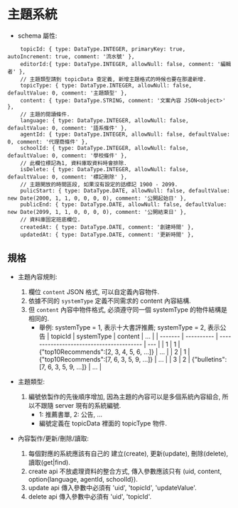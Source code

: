 # 主題系統

- schema 屬性:

```JS
    topicId: { type: DataType.INTEGER, primaryKey: true, autoIncrement: true, comment: '流水號' },
    editorId:{ type: DataType.INTEGER, allowNull: false, comment: '編輯者' },
    // 主題類型請到 topicData 查定義, 新增主題格式的時候也要在那邊新增.
    topicType: { type: DataType.INTEGER, allowNull: false, defaultValue: 0, comment: '主題類型' },
    content: { type: DataType.STRING, comment: '文案內容 JSON<object>' },
    // 主題的閱讀條件.
    language: { type: DataType.INTEGER, allowNull: false, defaultValue: 0, comment: '語系條件' },
    agentId: { type: DataType.INTEGER, allowNull: false, defaultValue: 0, comment: '代理商條件' },
    schoolId: { type: DataType.INTEGER, allowNull: false, defaultValue: 0, comment: '學校條件' },
    // 此欄位標記為1, 資料庫取資料時會排除.
    isDelete: { type: DataType.INTEGER, allowNull: false, defaultValue: 0, comment: '標記刪除' },
    // 主題開放的時間區段, 如果沒有設定的話標記 1900 - 2099.
    pulicStart: { type: DataType.DATE, allowNull: false, defaultValue: new Date(2000, 1, 1, 0, 0, 0, 0), comment: '公開起始日' },
    publicEnd: { type: DataType.DATE, allowNull: false, defaultValue: new Date(2099, 1, 1, 0, 0, 0, 0), comment: '公開結束日' },
    // 資料庫固定班底欄位.
    createdAt: { type: DataType.DATE, comment: '創建時間' },
    updatedAt: { type: DataType.DATE, comment: '更新時間' },
```

## 規格

- 主題內容規則:

  1. 欄位 `content` JSON 格式, 可以自定義內容物件.
  1. 依據不同的 `systemType` 定義不同需求的 content 內容結構.
  1. 但 `content` 內容中物件格式, 必須遵守同一個 systemType 的物件結構是相同的.
     - 舉例: systemType = 1, 表示十大書評推薦; systemType = 2, 表示公告
       | topicId | systemType | content | ... |
       | ------- | ---------- | ---------------------------------------- | --- |
       | 1 | 1 | {"top10Recommends":[2, 3, 4, 5, 6, ...]} | ... |
       | 2 | 1 | {"top10Recommends":[7, 6, 3, 5, 9, ...]} | ... |
       | 3 | 2 | {"bulletins":[7, 6, 3, 5, 9, ...]} | ... |

- 主題類型:

  1. 編號依製作的先後順序增加, 因為主題的內容可以是多個系統內容組合, 所以不跟隨 server 現有的系統編號.
     - 1: 推薦書單, 2: 公告, ...
     - 編號定義在 topicData 裡面的 topicType 物件.

- 內容製作/更新/刪除/讀取:
  1. 每個對應的系統應該有自己的 建立(create), 更新(update), 刪除(delete), 讀取(get|find).
  1. create api 不放處理資料的整合方式, 傳入參數應該只有 (uid, content, option{language, agentId, schoolId}).
  1. update api 傳入參數中必須有 'uid', 'topicId', 'updateValue'.
  1. delete api 傳入參數中必須有 'uid', 'topicId'.
